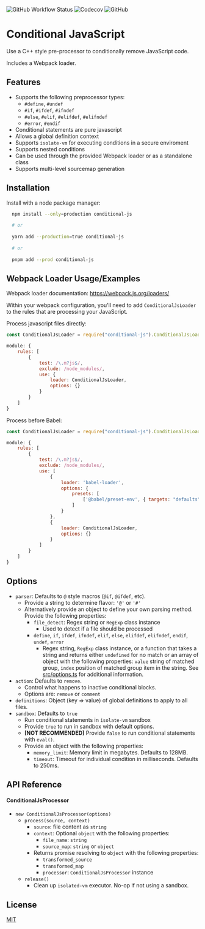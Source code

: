 ![GitHub Workflow Status](https://img.shields.io/github/workflow/status/DokkanWiki/conditional_js/ci?style=for-the-badge) ![Codecov](https://img.shields.io/codecov/c/github/DokkanWiki/conditional_js?style=for-the-badge&token=8AIEK1MUR3) ![GitHub](https://img.shields.io/github/license/DokkanWiki/conditional_js?style=for-the-badge)


# Conditional JavaScript

Use a C++ style pre-processor to conditionally remove JavaScript code.

Includes a Webpack loader.


## Features

- Supports the following preprocessor types:
  - `#define`, `#undef`
  - `#if`, `#ifdef`, `#ifndef`
  - `#else`, `#elif`, `#elifdef`, `#elifndef`
  - `#error`, `#endif`
- Conditional statements are pure javascript
- Allows a global definition context
- Supports `isolate-vm` for executing conditions in a secure enviroment
- Supports nested conditions
- Can be used through the provided Webpack loader or as a standalone class
- Supports multi-level sourcemap generation

## Installation

Install with a node package manager:

```bash
  npm install --only=production conditional-js
  
  # or
  
  yarn add --production=true conditional-js
  
  # or
  
  pnpm add --prod conditional-js
```

## Webpack Loader Usage/Examples

Webpack loader documentation: https://webpack.js.org/loaders/

Within your webpack configuration, you'll need to add `ConditionalJsLoader` to the rules that are processing your JavaScript.

Process javascript files directly:

```javascript
const ConditionalJsLoader = require("conditional-js").ConditionalJsLoader;

module: {
    rules: [
        {
            test: /\.m?js$/,
            exclude: /node_modules/,
            use: {
                loader: ConditionalJsLoader,
                options: {}
            }
        }
    ]
}
```

Process before Babel:

```javascript
const ConditionalJsLoader = require("conditional-js").ConditionalJsLoader;

module: {
    rules: [
        {
            test: /\.m?js$/,
            exclude: /node_modules/,
            use: [
                {
                    loader: 'babel-loader',
                    options: {
                        presets: [
                            ['@babel/preset-env', { targets: "defaults" }]
                        ]
                    }
                },
                {
                    loader: ConditionalJsLoader,
                    options: {}
                }
            ]
        }
    ]
}
```

## Options

- `parser`: Defaults to `@` style macros (`@if`, `@ifdef`, etc). 
  - Provide a string to determine flavor: `'@'` or `'#'`
  - Alternatively provide an object to define your own parsing method. Provide the following properties:
    - `file_detect`: Regex string or `RegExp` class instance
      - Used to detect if a file should be processed
    - `define`, `if`, `ifdef`, `ifndef`, `elif`, `else`, `elifdef`, `elifndef`, `endif`, `undef`, `error`
      - Regex string, `RegExp` class instance, or a function that takes a string and returns either `undefined` for no match or an array of object with the following properties: `value` string of matched group, `index` position of matched group item in the string. See [src/options.ts](src/options.ts) for additional information.
- `action`: Defaults to `remove`.
  - Control what happens to inactive conditional blocks.
  - Options are: `remove` or `comment`
- `definitions`: Object (key => value) of global definitions to apply to all files.
- `sandbox`: Defaults to `true`
  - Run conditional statements in `isolate-vm` sandbox
  - Provide `true` to run in sandbox with default options.
  - **[NOT RECOMMENDED]** Provide `false` to run conditional statements with `eval()`. 
  - Provide an object with the following properties:
    - `memory_limit`: Memory limit in megabytes. Defaults to 128MB.
    - `timeout`: Timeout for individual condition in milliseconds. Defaults to 250ms.
    
## API Reference

#### ConditionalJsProcessor

- `new ConditionalJsProcessor(options)`
  - `process(source, context)`
    - `source`: file content as `string`
    - `context`: Optional `object` with the following properties:
      - `file_name`: `string`
      - `source_map`: `string` or `object`
    - Returns promise resolving to `object` with the following properties:
      - `transformed_source`
      - `transformed_map`
      - `processor`: `ConditionalJsProcessor` instance
  - `release()`
    - Clean up `isolated-vm` executor. No-op if not using a sandbox.
    

## License

[MIT](https://choosealicense.com/licenses/mit/)

